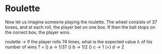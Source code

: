 <!SLIDE form=roulette>
# Roulette

Now let us imagine someone playing the roulette.
The wheel consists of 37 boxes, and at each roll, the player bet on one box.
If then the ball stops on the correct box, the player wins.

roulette -> If the player rolls 74 times, what is the expected value λ of his number of wins ? =
    () a -> 1/37
    () b -> 1/2
    () c -> 1
    (=) d -> 2

~~~FORM:roulette~~~
